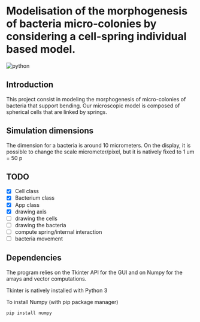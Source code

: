 # Modelisation of the morphogenesis of bacteria micro-colonies by considering a cell-spring individual based model. 

![python](https://img.shields.io/badge/langage-Python-yellow)

## Introduction

This project consist in modeling the morphogenesis of micro-colonies of bacteria that support bending.
Our microscopic model is composed of spherical cells that are linked by springs.

## Simulation dimensions

The dimension for a bacteria is around 10 micrometers. On the display, it is possible to change the scale micrometer/pixel, but it is natively fixed to 1 um = 50 p
## TODO

- [X] Cell class
- [X] Bacterium class
- [X] App class
- [X] drawing axis
- [ ] drawing the cells
- [ ] drawing the bacteria
- [ ] compute spring/internal interaction
- [ ] bacteria movement

## Dependencies

The program relies on the Tkinter API for the GUI and on Numpy for the arrays and vector computations.

Tkinter is natively installed with Python 3

To install Numpy (with pip package  manager)

``` pip install numpy ```
